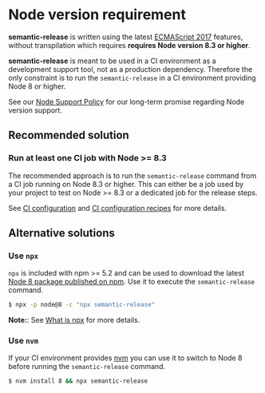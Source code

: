 # Node version requirement

**semantic-release** is written using the latest [ECMAScript 2017](https://www.ecma-international.org/publications/standards/Ecma-262.htm) features, without transpilation which requires **requires Node version 8.3 or higher**.

**semantic-release** is meant to be used in a CI environment as a development support tool, not as a production dependency. Therefore the only constraint is to run the `semantic-release` in a CI environment providing Node 8 or higher.

See our [Node Support Policy](node-support-policy.md) for our long-term promise regarding Node version support.

## Recommended solution

### Run at least one CI job with Node >= 8.3

The recommended approach is to run the `semantic-release` command from a CI job running on Node 8.3 or higher. This can either be a job used by your project to test on Node >= 8.3 or a dedicated job for the release steps.

See [CI configuration](../usage/ci-configuration.md) and [CI configuration recipes](../recipes/ci-configurations.md) for more details.

## Alternative solutions

### Use `npx`

`npx` is included with npm >= 5.2 and can be used to download the latest [Node 8 package published on npm](https://www.npmjs.com/package/node). Use it to execute the `semantic-release` command.

```bash
$ npx -p node@8 -c "npx semantic-release"
```

**Note:**: See [What is npx](./FAQ.md#what-is-npx) for more details.

### Use `nvm`

If your CI environment provides [nvm](https://github.com/creationix/nvm) you can use it to switch to Node 8 before running the `semantic-release` command.

```bash
$ nvm install 8 && npx semantic-release
```
